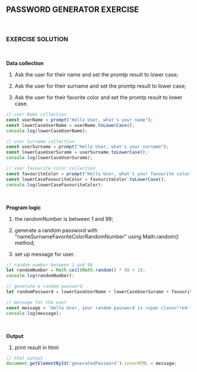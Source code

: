 ## PASSWORD GENERATOR EXERCISE

<br>

### EXERCISE SOLUTION
<br>

**Data collection**

1. Ask the user for their name and set the promtp result to lower case;

2. Ask the user for their surname and set the promtp result to lower case;

3. Ask the user for their favorite color and set the promtp result to lower case.

``` javascript
// user Name collection
const userName = prompt("Hello User, what's your name");
const lowerCaseUserName = userName.toLowerCase();
console.log(lowerCaseUserName);

// user Surname collection
const userSurname = prompt("Hello User, what's your surname");
const lowerCaseUserSurame = userSurname.toLowerCase(); 
console.log(lowerCaseUserSurame);

// user favourite color collection
const favouriteColor = prompt("Hello User, what's your favourite color?");
const lowerCaseFavouriteColor = favouriteColor.toLowerCase();
console.log(lowerCaseFavouriteColor);
```

<br>

**Program logic**

1. the randomNumber is between 1 and 99;

2.  generate a random password with "nameSurnameFavoriteColorRandomNumber" using Math.random() method; 

3. set up message for user.

``` javascript
// random number between 1 and 99
let randomNumber = Math.ceil(Math.random() * 98 + 1);
console.log(randomNumber);

// generate a random password
let randomPassword = lowerCaseUserName + lowerCaseUserSurame + favouriteColor + randomNumber;

// message for the user
const message = `Hello User, your random password is <span class="red-text">${randomPassword}</span>`;
console.log(message);
``` 
<br>

**Output**

1. print result in html 

``` javascript
// html output
document.getElementById('generatedPassword').innerHTML = message;
```




